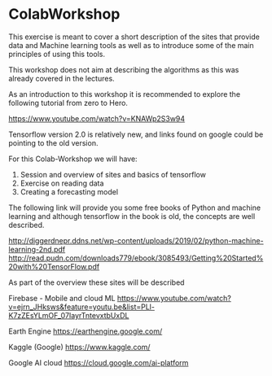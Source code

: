 # ColabWorkshop

This exercise is meant to cover a short description of the sites that provide data and Machine learning tools as well as to introduce some of the main principles of using this tools. 

This workshop does not aim at describing the algorithms as this was already covered in the lectures. 


As an introduction to this workshop it is recommended to explore the following tutorial from zero to Hero. 

https://www.youtube.com/watch?v=KNAWp2S3w94


Tensorflow version 2.0 is relatively new, and links found on google could be pointing to the old version. 


For this Colab-Workshop we will have:
1. Session and overview of sites and basics of tensorflow
2. Exercise on reading data
3. Creating a forecasting model 



The following link will provide you some free books of Python and machine learning and although tensorflow in the book is old, the concepts are well described.

http://diggerdnepr.ddns.net/wp-content/uploads/2019/02/python-machine-learning-2nd.pdf
http://read.pudn.com/downloads779/ebook/3085493/Getting%20Started%20with%20TensorFlow.pdf


As part of the overview these sites will be described
 
Firebase - Mobile and cloud ML
https://www.youtube.com/watch?v=ejrn_JHksws&feature=youtu.be&list=PLl-K7zZEsYLmOF_07IayrTntevxtbUxDL

Earth Engine
https://earthengine.google.com/

Kaggle (Google)
https://www.kaggle.com/

Google AI cloud
https://cloud.google.com/ai-platform
